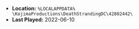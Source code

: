 * **Location:** `%LOCALAPPDATA% \KojimaProductions\DeathStrandingDC\42802442\`
* **Last Played:** 2022-06-10